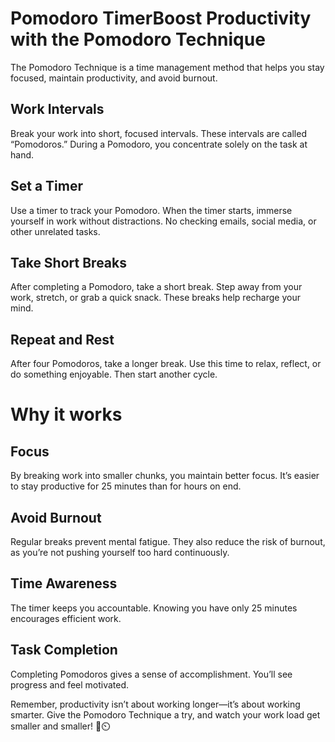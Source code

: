 # Pomodoro TimerBoost Productivity with the Pomodoro Technique
The Pomodoro Technique is a time management method that helps you stay focused, maintain productivity, and avoid burnout.

## Work Intervals
Break your work into short, focused intervals. These intervals are called “Pomodoros.” During a Pomodoro, you concentrate solely on the task at hand.
## Set a Timer
Use a timer to track your Pomodoro. When the timer starts, immerse yourself in work without distractions. No checking emails, social media, or other unrelated tasks.
## Take Short Breaks
After completing a Pomodoro, take a short break. Step away from your work, stretch, or grab a quick snack. These breaks help recharge your mind.
## Repeat and Rest
After four Pomodoros, take a longer break. Use this time to relax, reflect, or do something enjoyable. Then start another cycle.


# Why it works
## Focus
By breaking work into smaller chunks, you maintain better focus. It’s easier to stay productive for 25 minutes than for hours on end.
## Avoid Burnout
Regular breaks prevent mental fatigue. They also reduce the risk of burnout, as you’re not pushing yourself too hard continuously.
## Time Awareness
The timer keeps you accountable. Knowing you have only 25 minutes encourages efficient work.
## Task Completion
Completing Pomodoros gives a sense of accomplishment. You’ll see progress and feel motivated.


Remember, productivity isn’t about working longer—it’s about working smarter. Give the Pomodoro Technique a try, and watch your work load get smaller and smaller! 🍅⏲️
